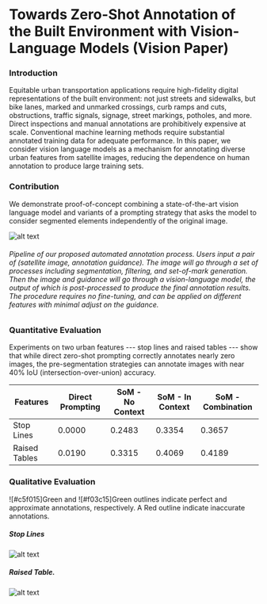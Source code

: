 # Towards Zero-Shot Annotation of the Built Environment with Vision-Language Models (Vision Paper)

### Introduction
Equitable urban transportation applications require high-fidelity digital representations of the built environment: not just streets and sidewalks, but bike lanes, marked and unmarked crossings, curb ramps and cuts, obstructions, traffic signals, signage, street markings, potholes, and more. Direct inspections and manual annotations are prohibitively expensive at scale. Conventional machine learning methods require substantial annotated training data for adequate performance. In this paper, we consider vision language models as a mechanism for annotating diverse urban features from satellite images, reducing the dependence on human annotation to produce large training sets.  

### Contribution
We demonstrate proof-of-concept combining a state-of-the-art vision language model and variants of a prompting strategy that asks the model to consider segmented elements independently of the original image. 

![alt text](https://github.com/BeanHam/2024-vl-annotation/blob/main/visualizations/pipeline.png)
###### Pipeline of our proposed automated annotation process. Users input a pair of (satellite image, annotation guidance). The image will go through a set of processes including segmentation, filtering, and set-of-mark generation. Then the image and guidance will go through a vision-language model, the output of which is post-processed to produce the final annotation results. The procedure requires no fine-tuning, and can be applied on different features with minimal adjust on the guidance.

### Quantitative Evaluation
Experiments on two urban features --- stop lines and raised tables --- show that while direct zero-shot prompting correctly annotates nearly zero images, the pre-segmentation strategies can annotate images with near 40% IoU (intersection-over-union) accuracy. 

Features | Direct Prompting | SoM - No Context | SoM - In Context | SoM - Combination 
--- | --- | --- | --- |---
Stop Lines | 0.0000 | 0.2483 | 0.3354 | 0.3657 
Raised Tables | 0.0190 | 0.3315 | 0.4069 | 0.4189

### Qualitative Evaluation

![#c5f015]Green and ![#f03c15]Green outlines indicate perfect and approximate annotations, respectively. A Red outline indicate inaccurate annotations.

##### Stop Lines
![alt text](https://github.com/BeanHam/2024-vl-annotation/blob/main/visualizations/stop_lines.png)

##### Raised Table.
![alt text](https://github.com/BeanHam/2024-vl-annotation/blob/main/visualizations/raised_tables.png)
